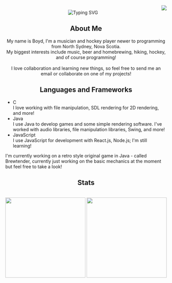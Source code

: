 <!-- Visitor badge from https://github.com/jwenjian/visitor-badge -->
<img align="right" src="https://visitor-badge.laobi.icu/badge?page_id=boydpelley.boydpelley" />

<p align="center">
  <!-- Typing SVG by DenverCoder1 - https://github.com/DenverCoder1/readme-typing-svg -->
  <img src="https://readme-typing-svg.demolab.com/?font=Courier+Prime&weight=200&duration=2000&pause=1000&color=001D30&random=false&width=435&lines=Hey+There!;My+name+is+Boyd+Pelley;A+programmer+from+Nova+Scotia%2C+Canada" alt="Typing SVG"" alt="Typing SVG" />
</p>
<div align="center">
  <h2>About Me</h2>
  My name is Boyd, I'm a musician and hockey player newer to programming from North Sydney, Nova Scotia.<br/>
  My biggest interests include music, beer and homebrewing, hiking, hockey, and of course programming!<br/><br/>
  I love collaboration and learning new things, so feel free to send me an email or collaborate on one of my projects!<br/>
</div>



<div>
  <h2 align="center">Languages and Frameworks</h2>
  <ul>
    <li>C</li> I love working with file manipulation, SDL rendering for 2D rendering, and more!<br/>
    <li>Java</li> I use Java to develop games and some simple rendering software. I've worked with audio libraries, file manipulation libraries, Swing, and more!<br/>
    <li>JavaScript</li> I use JavaScript for development with React.js, Node.js; I'm still learning!<br/>
  </ul>
</div>

I'm currently working on a retro style original game in Java - called Brewtender, currently just working on the basic mechanics at the moment but feel free to take a look!

<h2 align="center">Stats</h2>
<br>
<div align=center>
  <!-- Streak stats is from https://github.com/DenverCoder1/github-readme-streak-stats -->
  <img height=250 align="center" src="https://streak-stats.demolab.com?user=boydpelley&theme=synthwave"/>
  <!-- Readme stats is from https://github.com/anuraghazra/github-readme-stats -->
  <img height=250 align="center" src="https://github-readme-stats.vercel.app/api/top-langs/?username=boydpelley&theme=synthwave"/>
</div>

<!--
**boydpelley/boydpelley** is a ✨ _special_ ✨ repository because its `README.md` (this file) appears on your GitHub profile.

Here are some ideas to get you started:

- 🔭 I’m currently working on ...
- 🌱 I’m currently learning ...
- 👯 I’m looking to collaborate on ...
- 🤔 I’m looking for help with ...
- 💬 Ask me about ...
- 📫 How to reach me: ...
- 😄 Pronouns: ...
- ⚡ Fun fact: ...
-->
